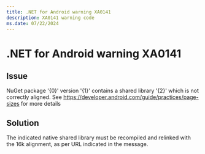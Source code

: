 ```yaml
---
title: .NET for Android warning XA0141
description: XA0141 warning code
ms.date: 07/22/2024
---
```

# .NET for Android warning XA0141

## Issue

NuGet package '{0}' version '{1}' contains a shared library '{2}' which is not correctly aligned. See https://developer.android.com/guide/practices/page-sizes for more details

## Solution

The indicated native shared library must be recompiled and relinked with the 16k alignment, as per URL indicated in the message.

